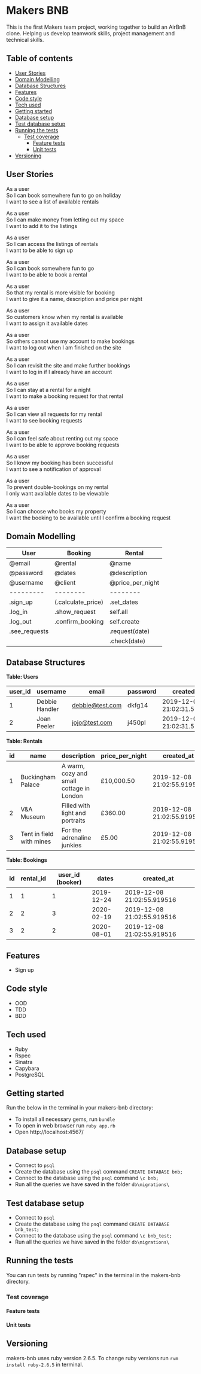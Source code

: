 # Makers BNB

This is the first Makers team project, working together to build an AirBnB clone. Helping us develop teamwork skills, project management and technical skills.

## Table of contents
- [User Stories](#user-stories)
- [Domain Modelling](#domain-modelling)
- [Database Structures](#database-structures)
- [Features](#features)
- [Code style](#code-style)
- [Tech used](#tech-used)
- [Getting started](#getting-started)
- [Database setup](#database-setup)
- [Test database setup](#test-database-setup)
- [Running the tests](#running-the-tests)
  - [Test coverage](#test-coverage)
    - [Feature tests](#feature-tests)
    - [Unit tests](#unit-tests)
- [Versioning](#versioning)  

## User Stories

As a user  
So I can book somewhere fun to go on holiday  
I want to see a list of available rentals    

As a user  
So I can make money from letting out my space  
I want to add it to the listings  

As a user  
So I can access the listings of rentals  
I want to be able to sign up  

As a user  
So I can book somewhere fun to go  
I want to be able to book a rental    

As a user  
So that my rental is more visible for booking  
I want to give it a name, description and price per night  

As a user  
So customers know when my rental is available  
I want to assign it available dates  

As a user  
So others cannot use my account to make bookings  
I want to log out when I am finished on the site  

As a user  
So I can revisit the site and make further bookings  
I want to log in if I already have an account  

As a user  
So I can stay at a rental for a night  
I want to make a booking request for that rental  

As a user  
So I can view all requests for my rental  
I want to see booking requests  

As a user  
So I can feel safe about renting out my space  
I want to be able to approve booking requests  

As a user  
So I know my booking has been successful  
I want to see a notification of approval  

As a user  
To prevent double-bookings on my rental  
I only want available dates to be viewable  

As a user  
So I can choose who books my property  
I want the booking to be available until I confirm a booking request  

## Domain Modelling

| User |Booking | Rental |
| --- | --- | --- |
| @email | @rental | @name |
| @password | @dates |  @description |
| @username | @client | @price_per_night |
| --------- | -------- | -------- |
| .sign_up |(.calculate_price) | .set_dates |
| .log_in | .show_request | self.all |
| .log_out | .confirm_booking | self.create |
| .see_requests | | .request(date) |
|  | | .check(date) |

## Database Structures

**Table: Users**

| user_id | username | email | password | created_at |
| ----- | --------- | ----- | -------- | ---------- |
| 1 | Debbie Handler | debbie@test.com | dkfg14   | 2019-12-08 21:02:31.579223 |
| 2 | Joan Peeler | jojo@test.com   | j450pl   | 2019-12-08 21:02:31.579223 |  

**Table: Rentals**   

| id | name | description | price_per_night | created_at | user_id | dates_available
| -- | ------- | ---------- | ------- | ----- | ----- | ---- |
| 1 | Buckingham Palace | A warm, cozy and small cottage in London | £10,000.50 | 2019-12-08 21:02:55.919516 | 1 | 2019-12-24, 2019-12-25 |
| 2 | V&A Museum | Filled with light and portraits | £360.00 | 2019-12-08 21:02:55.919516 | 2 | 2019-12-24, 2019-12-25 |
| 3 | Tent in field with mines | For the adrenaline junkies | £5.00 | 2019-12-08 21:02:55.919516 | 2 |  2019-12-24, 2019-12-25 |

**Table: Bookings**  

| id | rental_id | user_id (booker) | dates | created_at |
| -- | ------- | ---------- | ------- | ------ |
| 1 | 1 | 1 | 2019-12-24 |  2019-12-08 21:02:55.919516 |
| 2 | 2 | 3 | 2020-02-19 | 2019-12-08 21:02:55.919516 |
| 3 | 2 | 2 | 2020-08-01 | 2019-12-08 21:02:55.919516 |  

## Features  
- Sign up

## Code style
- OOD
- TDD
- BDD

## Tech used
- Ruby  
- Rspec  
- Sinatra  
- Capybara  
- PostgreSQL  

## Getting started

Run the below in the terminal in your makers-bnb directory:
- To install all necessary gems, run ```bundle```
- To open in web browser run ```ruby app.rb```
- Open http://localhost:4567/

## Database setup

- Connect to ```psql```
- Create the database using the ```psql``` command ```CREATE DATABASE bnb;```  
- Connect to the database using the ```psql``` command ```\c bnb;```  
- Run all the queries we have saved in the folder ```db\migrations\```  

## Test database setup

- Connect to ```psql```
- Create the database using the ```psql``` command ```CREATE DATABASE bnb_test;```  
- Connect to the database using the ```psql``` command ```\c bnb_test;```  
- Run all the queries we have saved in the folder ```db\migrations\```  

## Running the tests  

You can run tests by running "rspec" in the terminal in the makers-bnb directory.

### Test coverage  
#### Feature tests
#### Unit tests

## Versioning
makers-bnb uses ruby version 2.6.5. To change ruby versions run
```rvm install ruby-2.6.5``` in terminal.
